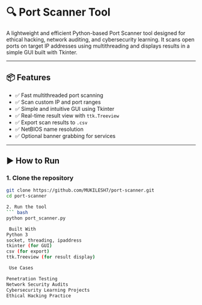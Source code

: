 # 🔍 Port Scanner Tool

A lightweight and efficient Python-based Port Scanner tool designed for ethical hacking, network auditing, and cybersecurity learning. It scans open ports on target IP addresses using multithreading and displays results in a simple GUI built with Tkinter.

---

## 📦 Features

- ✅ Fast multithreaded port scanning
- ✅ Scan custom IP and port ranges
- ✅ Simple and intuitive GUI using Tkinter
- ✅ Real-time result view with `ttk.Treeview`
- ✅ Export scan results to `.csv`
- ✅ NetBIOS name resolution
- ✅ Optional banner grabbing for services

---

## ▶️ How to Run

### 1. **Clone the repository**
```bash
git clone https://github.com/MUKILESH7/port-scanner.git
cd port-scanner

2. Run the tool
``` bash
python port_scanner.py

 Built With
Python 3
socket, threading, ipaddress
tkinter (for GUI)
csv (for export)
ttk.Treeview (for result display)

 Use Cases

Penetration Testing
Network Security Audits
Cybersecurity Learning Projects
Ethical Hacking Practice

